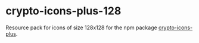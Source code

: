 # crypto-icons-plus-128

Resource pack for icons of size 128x128 for the npm package [crypto-icons-plus](https://github.com/Isaac-the-Man/crypto-icons-plus).